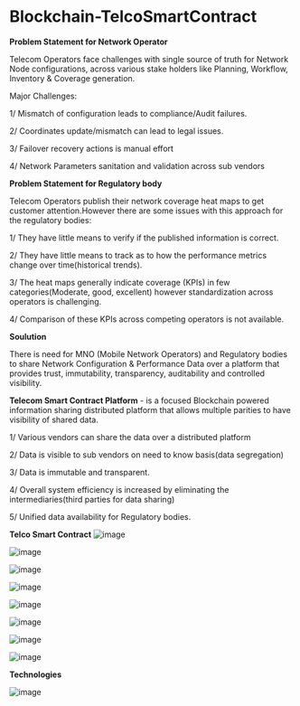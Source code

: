 # Blockchain-TelcoSmartContract

**Problem Statement for Network Operator**

Telecom Operators face challenges with single source of truth for Network Node configurations, across various stake holders like Planning, Workflow, Inventory & Coverage generation.

Major Challenges:

1/ Mismatch of configuration leads to compliance/Audit failures.

2/ Coordinates update/mismatch can lead to legal issues.

3/ Failover recovery actions is manual effort

4/ Network Parameters sanitation and validation across sub vendors



**Problem Statement for Regulatory body**

Telecom Operators publish their network coverage heat maps to get customer attention.However there are some issues with this approach for the regulatory bodies:

1/ They have little means to verify if the published information is correct.

2/ They have little means to track as to how the performance metrics change over time(historical trends).

3/ The heat maps generally indicate coverage (KPIs) in few categories(Moderate, good, excellent) however standardization across operators is challenging.

4/ Comparison of these KPIs across competing operators is not available.

**Soulution**

There is need for MNO (Mobile Network Operators) and Regulatory bodies to share Network Configuration & Performance Data over a platform that provides trust, immutability, transparency, auditability and controlled visibility.

**Telecom Smart Contract Platform** - is a focused Blockchain powered information sharing distributed platform that allows multiple parities to have visibility of shared data.

1/ Various vendors can share the data over a distributed platform

2/ Data is visible to sub vendors on need to know basis(data segregation)

3/ Data is immutable and transparent.

4/ Overall system efficiency is increased by eliminating the intermediaries(third parties for data sharing)

5/ Unified data availability for Regulatory bodies.

**Telco Smart Contract**
![image](https://user-images.githubusercontent.com/55034268/116568393-115b9c80-a926-11eb-8287-c1bce429ab36.png)

![image](https://user-images.githubusercontent.com/55034268/116568421-1882aa80-a926-11eb-8d18-b77c469499cc.png)

![image](https://user-images.githubusercontent.com/55034268/116568447-1d475e80-a926-11eb-8903-d3cce81ec7b5.png)

![image](https://user-images.githubusercontent.com/55034268/116568474-246e6c80-a926-11eb-94b3-25b0b004b9d7.png)

![image](https://user-images.githubusercontent.com/55034268/116568512-2afce400-a926-11eb-9621-d7299df13bdc.png)

![image](https://user-images.githubusercontent.com/55034268/116568547-30f2c500-a926-11eb-9d48-02220fd47288.png)

![image](https://user-images.githubusercontent.com/55034268/116568586-3819d300-a926-11eb-9d7c-b68fb5fba3f5.png)

![image](https://user-images.githubusercontent.com/55034268/116568618-3f40e100-a926-11eb-8a53-7936e3eaaba9.png)



**Technologies**

![image](https://user-images.githubusercontent.com/55034268/116568167-e5401b80-a925-11eb-982e-51dcbd513659.png)




